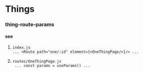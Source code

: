 # Things

### thing-route-params
#### see <br />

1. `index.js` <br /> 
`... <Route path="one/:id" element={<OneThingPage/>}/> ...`


2. `routes/OneThingPage.js` <br />
` ... const params = useParams() ...`

